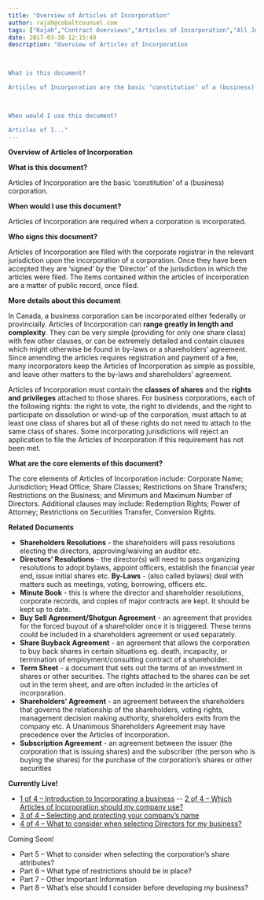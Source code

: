 ```yaml
---
title: "Overview of Articles of Incorporation"
author: rajah@cobaltcounsel.com
tags: ["Rajah","Contract Overviews","Articles of Incorporation","All Jurisdictions"]
date: 2017-03-30 12:15:49
description: "Overview of Articles of Incorporation

 

What is this document?

Articles of Incorporation are the basic ‘constitution’ of a (business) corporation.

 

When would I use this document?

Articles of I..."
---
```


**Overview of Articles of Incorporation**

 

**What is this document?**

Articles of Incorporation are the basic ‘constitution’ of a (business) corporation.

 

**When would I use this document?**

Articles of Incorporation are required when a corporation is incorporated.

 

**Who signs this document?**

Articles of Incorporation are filed with the corporate registrar in the relevant jurisdiction upon the incorporation of a corporation. Once they have been accepted they are ‘signed’ by the ‘Director’ of the jurisdiction in which the articles were filed.  The items contained within the articles of incorporation are a matter of public record, once filed.   

 

**More details about this document**

In Canada, a business corporation can be incorporated either federally or provincially. Articles of Incorporation can **range greatly in length and complexity**. They can be very simple (providing for only one share class) with few other clauses, or can be extremely detailed and contain clauses which might otherwise be found in by-laws or a shareholders’ agreement. Since amending the articles requires registration and payment of a fee, many incorporators keep the Articles of Incorporation as simple as possible, and leave other matters to the by-laws and shareholders’ agreement.

Articles of Incorporation must contain the **classes of shares** and the **rights and privileges** attached to those shares. For business corporations, each of the following rights: the right to vote, the right to dividends, and the right to participate on dissolution or wind-up of the corporation, must attach to at least one class of shares but all of these rights do not need to attach to the same class of shares. Some incorporating jurisdictions will reject an application to file the Articles of Incorporation if this requirement has not been met.

 

**What are the core elements of this document?**

The core elements of  Articles of Incorporation include: Corporate Name; Jurisdiction; Head Office; Share Classes;  Restrictions on Share Transfers; Restrictions on the Business; and Minimum and Maximum Number of Directors. Additional clauses may include: Redemption Rights; Power of Attorney; Restrictions on Securities Transfer, Conversion Rights.

 
**Related Documents**

- **Shareholders Resolutions** - the shareholders will pass resolutions electing the directors, approving/waiving an auditor etc.
- **Directors’ Resolutions** - the director(s) will need to pass organizing resolutions to adopt bylaws, appoint officers, establish the financial year end, issue initial shares etc.
**By-Laws** - (also called bylaws) deal with matters such as meetings, voting, borrowing, officers etc.
- **Minute Book** - this is where the director and shareholder resolutions, corporate records, and copies of major contracts are kept. It should be kept up to date.
- **Buy Sell Agreement/Shotgun Agreement** - an agreement that provides for the forced buyout of a shareholder once it is triggered. These terms could be included in a shareholders agreement or used separately.
- **Share Buyback Agreement** - an agreement that allows the corporation to buy back shares in certain situations eg. death, incapacity, or termination of employment/consulting contract of a shareholder.
- **Term Sheet** - a document that sets out the terms of an investment in shares or other securities. The rights attached to the shares can be set out in the term sheet, and are often included in the articles of incorporation.
- **Shareholders’ Agreement** - an agreement between the shareholders that governs the relationship of the shareholders, voting rights, management decision making authority, shareholders exits from the company etc. A Unanimous Shareholders Agreement may have precedence over the Articles of Incorporation.
- **Subscription Agreement** - an agreement between the issuer (the corporation that is issuing shares) and the subscriber (the person who is buying the shares) for the purchase of the corporation’s shares or other securities


**Currently Live!**

- [1 of 4 – Introduction to Incorporating a business](http://blog.clausehound.com/canadian-articles-of-incorporation-part-1-of-8-introduction-to-incorporation-2)
-- [2 of 4 – Which Articles of Incorporation should my company use?](http://blog.clausehound.com/canadian-articles-of-incorporation-part-2-of-8-which-articles-of-incorporation-should-my-company-use-2)
- [3 of 4 – Selecting and protecting your company’s name](http://blog.clausehound.com/canadian-articles-of-incorporation-part-3-of-8-selecting-and-protecting-your-corporations-name-2)
- [4 of 4 – What to consider when selecting Directors for my business?](http://blog.clausehound.com/canadian-articles-of-incorporation-part-4-of-8-what-to-consider-when-selecting-directors-for-my-business)

Coming Soon!
- Part 5  – What to consider when selecting the corporation’s share attributes?
- Part 6 – What type of restrictions should be in place?
- Part 7 – Other Important Information
- Part 8 – What’s else should I consider before developing my business?
